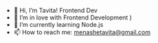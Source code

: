 - 👋 Hi, I’m Tavita! Frontend Dev 
- 👀 I’m in love with Frontend Development )
- 🌱 I’m currently learning Node.js
- 📫 How to reach me: menashetavita@gmail.com
